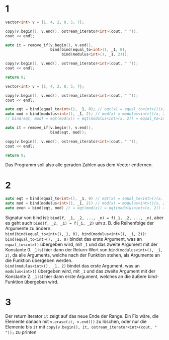 # 1
```cpp
vector<int> v = {1, 4, 2, 8, 5, 7};

copy(v.begin(), v.end(), ostream_iterator<int>(cout, " "));
cout << endl;

auto it = remove_if(v.begin(), v.end(),
                    bind(bind(equal_to<int>(), _1, 0),
                         bind(modulus<int>(), _1, 2)));

copy(v.begin(), v.end(), ostream_iterator<int>(cout, " "));
cout << endl;

return 0;
```

```cpp
vector<int> v = {1, 4, 2, 8, 5, 7};

copy(v.begin(), v.end(), ostream_iterator<int>(cout, " "));
cout << endl;

auto eqt = bind(equal_to<int>(), _1, 0); // eqt(x) = equal_to<int>()(x, 0) // check if x is 0
auto mod = bind(modulus<int>(), _1, 2); // mod(x) = modulus<int>()(x, 2) // check mod 2 of x
// bind(eqt, mod) = eqt(mod(x)) = eqt(modulus<int>(x, 2)) = equal_to<int>(modulus<int>(x, 2), 0) // check if mod 2 of x is 0 -> check if x is even

auto it = remove_if(v.begin(), v.end(),
                    bind(eqt, mod));

copy(v.begin(), v.end(), ostream_iterator<int>(cout, " "));
cout << endl;

return 0;
```

Das Programm soll also alle geraden Zahlen aus dem Vector entfernen.

# 2
```cpp
auto eqt = bind(equal_to<int>(), _1, 0) // eqt(x) = equal_to<int>()(x, 0) // check if x is 0
auto mod = bind(modulus<int>(), _1, 2)) // mod(x) = modulus<int>()(x, 2) // check mod 2 of x
auto even = bind(eqt, mod) // = eqt(mod(x)) = eqt(modulus<int>(x, 2)) = equal_to<int>(modulus<int>(x, 2), 0) // check if mod 2 of x is 0 -> check if x is even
```
Signatur von bind ist: `bind(f, _1, _2, ..., _n) = f(_1, _2, ..., _n)`, aber es geht auch `bind(f, _2, _1) = f(_1, _2)` um z. B. die Reihenfolge der Argumente zu ändern. \
`bind(bind(equal_to<int>(),_1, 0), bind(modulus<int>(), _1, 2))`: \
`bind(equal_to<int>(), _1, 0)` bindet das erste Argument, was an `equal_to<int>()` übergeben wird, mit `_1` und das zweite Argument mit der Konstante 0. `_1` ist hier dann der Return-Wert von `bind(modulus<int>(), _1, 2)`, da alle Arguments, welche nach der Funktion stehen, als Argumente an die Funktion übergeben werden. \
`bind(modulus<int>(), _1, 2)` bindet das erste Argument, was an `modulus<int>()` übergeben wird, mit `_1` und das zweite Argument mit der Konstante 2. `_1` ist hier dann erste Argument, welches an die äußere bind-Funktion übergeben wird.


# 3
Der return iterator `it` zeigt auf das neue Ende der Range. Ein Fix wäre, die Elemente danach mit `v.erase(it, v.end())` zu löschen, oder nur die Elemente bis `it` mit `copy(v.begin(), it, ostream_iterator<int>(cout, " "));` zu printen


